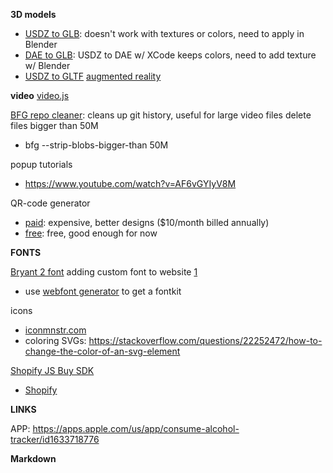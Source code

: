 **3D models**


[<model-viewer>](https://modelviewer.dev/)

 * [USDZ to GLB](https://products.aspose.app/3d/conversion/usdz-to-glb): doesn't work with textures or colors, need to apply in Blender
 * [DAE to GLB](https://products.aspose.app/3d/conversion/dae-to-glb/): USDZ to DAE w/ XCode keeps colors, need to add texture w/ Blender
 * [USDZ to GLTF](https://products.aspose.app/3d/conversion/usdz-to-gltf/)
[augmented reality](https://leoncvlt.github.io/ar-button/)


**video**
[video.js](https://videojs.com/)


[BFG repo cleaner](https://rtyley.github.io/bfg-repo-cleaner/): cleans up  git history, useful for large video files
delete files bigger than 50M 
 * bfg --strip-blobs-bigger-than 50M


popup tutorials
 * https://www.youtube.com/watch?v=AF6vGYIyV8M

 QR-code generator
 * [paid](https://app.qr-code-generator.com/): expensive, better designs ($10/month billed annually)
 * [free](https://www.qrcode-monkey.com/): free, good enough for now

**FONTS**

[Bryant 2 font](https://fonts.adobe.com/fonts/bryant-2)
adding custom font to website [1](https://www.pagecloud.com/blog/how-to-add-custom-fonts-to-any-website)
 * use [webfont generator](https://www.fontsquirrel.com/tools/webfont-generator) to get a fontkit

icons
 * [iconmnstr.com](https://iconmonstr.com) 
 * coloring SVGs: https://stackoverflow.com/questions/22252472/how-to-change-the-color-of-an-svg-element

[Shopify JS Buy SDK](https://shopify.github.io/js-buy-sdk/)
* [Shopify](https://shopify.dev/custom-storefronts/tools/js-buy)


**LINKS**

APP: https://apps.apple.com/us/app/consume-alcohol-tracker/id1633718776


**Markdown**

[<md-block>](https://www.makeuseof.com/md-block-render-markdown-web-page/)